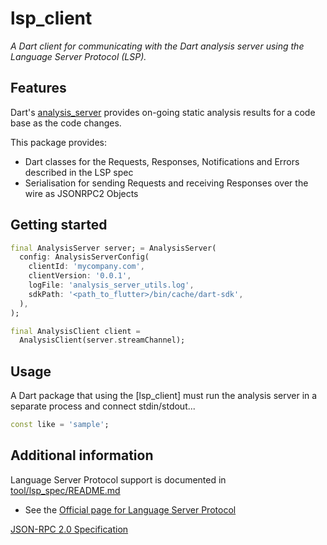 # lsp_client

*A Dart client for communicating with the Dart analysis server using the Language Server Protocol (LSP).*

## Features

Dart's [analysis_server](https://github.com/dart-lang/sdk/tree/main/pkg/analysis_server) provides on-going static analysis results for a code base as the code changes.

This package provides:

- Dart classes for the Requests, Responses, Notifications and Errors described in the LSP spec
- Serialisation for sending Requests and receiving Responses over the wire as JSONRPC2 Objects

## Getting started

```dart
final AnalysisServer server; = AnalysisServer(
  config: AnalysisServerConfig(
    clientId: 'mycompany.com',
    clientVersion: '0.0.1',
    logFile: 'analysis_server_utils.log',
    sdkPath: '<path_to_flutter>/bin/cache/dart-sdk',
  ),
);

final AnalysisClient client =
  AnalysisClient(server.streamChannel);
```

## Usage

A Dart package that using the [lsp_client] must run the analysis server in a separate process and connect stdin/stdout...

```dart
const like = 'sample';
```

## Additional information

Language Server Protocol support is documented in [tool/lsp_spec/README.md](https://github.com/dart-lang/sdk/blob/main/pkg/analysis_server/tool/lsp_spec/README.md)

- See the [Official page for Language Server Protocol](https://microsoft.github.io/language-server-protocol/)

[JSON-RPC 2.0 Specification](https://www.jsonrpc.org/specification)

